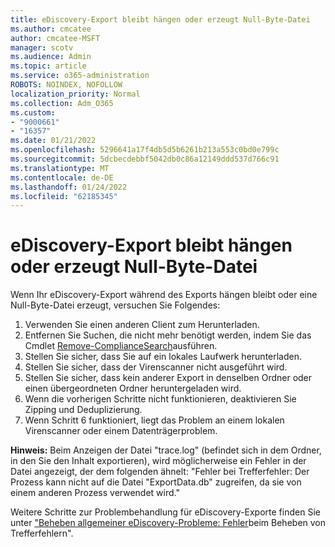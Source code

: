 ```yaml
---
title: eDiscovery-Export bleibt hängen oder erzeugt Null-Byte-Datei
ms.author: cmcatee
author: cmcatee-MSFT
manager: scotv
ms.audience: Admin
ms.topic: article
ms.service: o365-administration
ROBOTS: NOINDEX, NOFOLLOW
localization_priority: Normal
ms.collection: Adm_O365
ms.custom:
- "9000661"
- "16357"
ms.date: 01/21/2022
ms.openlocfilehash: 5296641a17f4db5d5b6261b213a553c0bd0e799c
ms.sourcegitcommit: 5dcbecdebbf5042db0c86a12149ddd537d766c91
ms.translationtype: MT
ms.contentlocale: de-DE
ms.lasthandoff: 01/24/2022
ms.locfileid: "62185345"
---
```

# <a name="ediscovery-export-stuck-or-produces-zero-byte-file"></a>eDiscovery-Export bleibt hängen oder erzeugt Null-Byte-Datei

Wenn Ihr eDiscovery-Export während des Exports hängen bleibt oder eine Null-Byte-Datei erzeugt, versuchen Sie Folgendes:

1. Verwenden Sie einen anderen Client zum Herunterladen.
2. Entfernen Sie Suchen, die nicht mehr benötigt werden, indem Sie das Cmdlet [Remove-ComplianceSearch](https://docs.microsoft.com/powershell/module/exchange/remove-compliancesearch?view=exchange-ps&preserve-view=true)ausführen.
3. Stellen Sie sicher, dass Sie auf ein lokales Laufwerk herunterladen.
4. Stellen Sie sicher, dass der Virenscanner nicht ausgeführt wird.
5. Stellen Sie sicher, dass kein anderer Export in denselben Ordner oder einen übergeordneten Ordner heruntergeladen wird.
6. Wenn die vorherigen Schritte nicht funktionieren, deaktivieren Sie Zipping und Deduplizierung.
7. Wenn Schritt 6 funktioniert, liegt das Problem an einem lokalen Virenscanner oder einem Datenträgerproblem.

**Hinweis:** Beim Anzeigen der Datei "trace.log" (befindet sich in dem Ordner, in den Sie den Inhalt exportieren), wird möglicherweise ein Fehler in der Datei angezeigt, der dem folgenden ähnelt: "Fehler bei Trefferfehler: Der Prozess kann nicht auf die Datei "ExportData.db" zugreifen, da sie von einem anderen Prozess verwendet wird."

Weitere Schritte zur Problembehandlung für eDiscovery-Exporte finden Sie unter ["Beheben allgemeiner eDiscovery-Probleme: Fehler](https://docs.microsoft.com/office365/troubleshoot/ediscovery/resolve-ediscovery-issues#error-hit-tolerable-error-will-retry-the-process-cannot-access-the-file-exportdatadb-because-it-is-being-used-by-another-process)beim Beheben von Trefferfehlern".
